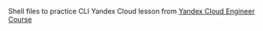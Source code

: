 Shell files to practice CLI Yandex Cloud lesson from [Yandex Cloud Engineer Course](https://practicum.yandex.ru/ycloud/)  